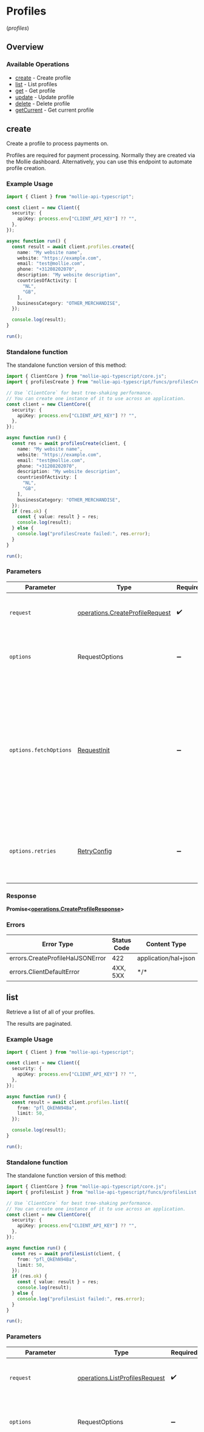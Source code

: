 # Profiles
(*profiles*)

## Overview

### Available Operations

* [create](#create) - Create profile
* [list](#list) - List profiles
* [get](#get) - Get profile
* [update](#update) - Update profile
* [delete](#delete) - Delete profile
* [getCurrent](#getcurrent) - Get current profile

## create

Create a profile to process payments on.

Profiles are required for payment processing. Normally they are created via the Mollie dashboard. Alternatively, you
can use this endpoint to automate profile creation.

### Example Usage

<!-- UsageSnippet language="typescript" operationID="create-profile" method="post" path="/profiles" -->
```typescript
import { Client } from "mollie-api-typescript";

const client = new Client({
  security: {
    apiKey: process.env["CLIENT_API_KEY"] ?? "",
  },
});

async function run() {
  const result = await client.profiles.create({
    name: "My website name",
    website: "https://example.com",
    email: "test@mollie.com",
    phone: "+31208202070",
    description: "My website description",
    countriesOfActivity: [
      "NL",
      "GB",
    ],
    businessCategory: "OTHER_MERCHANDISE",
  });

  console.log(result);
}

run();
```

### Standalone function

The standalone function version of this method:

```typescript
import { ClientCore } from "mollie-api-typescript/core.js";
import { profilesCreate } from "mollie-api-typescript/funcs/profilesCreate.js";

// Use `ClientCore` for best tree-shaking performance.
// You can create one instance of it to use across an application.
const client = new ClientCore({
  security: {
    apiKey: process.env["CLIENT_API_KEY"] ?? "",
  },
});

async function run() {
  const res = await profilesCreate(client, {
    name: "My website name",
    website: "https://example.com",
    email: "test@mollie.com",
    phone: "+31208202070",
    description: "My website description",
    countriesOfActivity: [
      "NL",
      "GB",
    ],
    businessCategory: "OTHER_MERCHANDISE",
  });
  if (res.ok) {
    const { value: result } = res;
    console.log(result);
  } else {
    console.log("profilesCreate failed:", res.error);
  }
}

run();
```

### Parameters

| Parameter                                                                                                                                                                      | Type                                                                                                                                                                           | Required                                                                                                                                                                       | Description                                                                                                                                                                    |
| ------------------------------------------------------------------------------------------------------------------------------------------------------------------------------ | ------------------------------------------------------------------------------------------------------------------------------------------------------------------------------ | ------------------------------------------------------------------------------------------------------------------------------------------------------------------------------ | ------------------------------------------------------------------------------------------------------------------------------------------------------------------------------ |
| `request`                                                                                                                                                                      | [operations.CreateProfileRequest](../../models/operations/createprofilerequest.md)                                                                                             | :heavy_check_mark:                                                                                                                                                             | The request object to use for the request.                                                                                                                                     |
| `options`                                                                                                                                                                      | RequestOptions                                                                                                                                                                 | :heavy_minus_sign:                                                                                                                                                             | Used to set various options for making HTTP requests.                                                                                                                          |
| `options.fetchOptions`                                                                                                                                                         | [RequestInit](https://developer.mozilla.org/en-US/docs/Web/API/Request/Request#options)                                                                                        | :heavy_minus_sign:                                                                                                                                                             | Options that are passed to the underlying HTTP request. This can be used to inject extra headers for examples. All `Request` options, except `method` and `body`, are allowed. |
| `options.retries`                                                                                                                                                              | [RetryConfig](../../lib/utils/retryconfig.md)                                                                                                                                  | :heavy_minus_sign:                                                                                                                                                             | Enables retrying HTTP requests under certain failure conditions.                                                                                                               |

### Response

**Promise\<[operations.CreateProfileResponse](../../models/operations/createprofileresponse.md)\>**

### Errors

| Error Type                       | Status Code                      | Content Type                     |
| -------------------------------- | -------------------------------- | -------------------------------- |
| errors.CreateProfileHalJSONError | 422                              | application/hal+json             |
| errors.ClientDefaultError        | 4XX, 5XX                         | \*/\*                            |

## list

Retrieve a list of all of your profiles.

The results are paginated.

### Example Usage

<!-- UsageSnippet language="typescript" operationID="list-profiles" method="get" path="/profiles" -->
```typescript
import { Client } from "mollie-api-typescript";

const client = new Client({
  security: {
    apiKey: process.env["CLIENT_API_KEY"] ?? "",
  },
});

async function run() {
  const result = await client.profiles.list({
    from: "pfl_QkEhN94Ba",
    limit: 50,
  });

  console.log(result);
}

run();
```

### Standalone function

The standalone function version of this method:

```typescript
import { ClientCore } from "mollie-api-typescript/core.js";
import { profilesList } from "mollie-api-typescript/funcs/profilesList.js";

// Use `ClientCore` for best tree-shaking performance.
// You can create one instance of it to use across an application.
const client = new ClientCore({
  security: {
    apiKey: process.env["CLIENT_API_KEY"] ?? "",
  },
});

async function run() {
  const res = await profilesList(client, {
    from: "pfl_QkEhN94Ba",
    limit: 50,
  });
  if (res.ok) {
    const { value: result } = res;
    console.log(result);
  } else {
    console.log("profilesList failed:", res.error);
  }
}

run();
```

### Parameters

| Parameter                                                                                                                                                                      | Type                                                                                                                                                                           | Required                                                                                                                                                                       | Description                                                                                                                                                                    |
| ------------------------------------------------------------------------------------------------------------------------------------------------------------------------------ | ------------------------------------------------------------------------------------------------------------------------------------------------------------------------------ | ------------------------------------------------------------------------------------------------------------------------------------------------------------------------------ | ------------------------------------------------------------------------------------------------------------------------------------------------------------------------------ |
| `request`                                                                                                                                                                      | [operations.ListProfilesRequest](../../models/operations/listprofilesrequest.md)                                                                                               | :heavy_check_mark:                                                                                                                                                             | The request object to use for the request.                                                                                                                                     |
| `options`                                                                                                                                                                      | RequestOptions                                                                                                                                                                 | :heavy_minus_sign:                                                                                                                                                             | Used to set various options for making HTTP requests.                                                                                                                          |
| `options.fetchOptions`                                                                                                                                                         | [RequestInit](https://developer.mozilla.org/en-US/docs/Web/API/Request/Request#options)                                                                                        | :heavy_minus_sign:                                                                                                                                                             | Options that are passed to the underlying HTTP request. This can be used to inject extra headers for examples. All `Request` options, except `method` and `body`, are allowed. |
| `options.retries`                                                                                                                                                              | [RetryConfig](../../lib/utils/retryconfig.md)                                                                                                                                  | :heavy_minus_sign:                                                                                                                                                             | Enables retrying HTTP requests under certain failure conditions.                                                                                                               |

### Response

**Promise\<[operations.ListProfilesResponse](../../models/operations/listprofilesresponse.md)\>**

### Errors

| Error Type                      | Status Code                     | Content Type                    |
| ------------------------------- | ------------------------------- | ------------------------------- |
| errors.ListProfilesHalJSONError | 400                             | application/hal+json            |
| errors.ClientDefaultError       | 4XX, 5XX                        | \*/\*                           |

## get

Retrieve a single profile by its ID.

### Example Usage

<!-- UsageSnippet language="typescript" operationID="get-profile" method="get" path="/profiles/{id}" -->
```typescript
import { Client } from "mollie-api-typescript";

const client = new Client({
  security: {
    apiKey: process.env["CLIENT_API_KEY"] ?? "",
  },
});

async function run() {
  const result = await client.profiles.get({
    id: "pfl_QkEhN94Ba",
    testmode: false,
  });

  console.log(result);
}

run();
```

### Standalone function

The standalone function version of this method:

```typescript
import { ClientCore } from "mollie-api-typescript/core.js";
import { profilesGet } from "mollie-api-typescript/funcs/profilesGet.js";

// Use `ClientCore` for best tree-shaking performance.
// You can create one instance of it to use across an application.
const client = new ClientCore({
  security: {
    apiKey: process.env["CLIENT_API_KEY"] ?? "",
  },
});

async function run() {
  const res = await profilesGet(client, {
    id: "pfl_QkEhN94Ba",
    testmode: false,
  });
  if (res.ok) {
    const { value: result } = res;
    console.log(result);
  } else {
    console.log("profilesGet failed:", res.error);
  }
}

run();
```

### Parameters

| Parameter                                                                                                                                                                      | Type                                                                                                                                                                           | Required                                                                                                                                                                       | Description                                                                                                                                                                    |
| ------------------------------------------------------------------------------------------------------------------------------------------------------------------------------ | ------------------------------------------------------------------------------------------------------------------------------------------------------------------------------ | ------------------------------------------------------------------------------------------------------------------------------------------------------------------------------ | ------------------------------------------------------------------------------------------------------------------------------------------------------------------------------ |
| `request`                                                                                                                                                                      | [operations.GetProfileRequest](../../models/operations/getprofilerequest.md)                                                                                                   | :heavy_check_mark:                                                                                                                                                             | The request object to use for the request.                                                                                                                                     |
| `options`                                                                                                                                                                      | RequestOptions                                                                                                                                                                 | :heavy_minus_sign:                                                                                                                                                             | Used to set various options for making HTTP requests.                                                                                                                          |
| `options.fetchOptions`                                                                                                                                                         | [RequestInit](https://developer.mozilla.org/en-US/docs/Web/API/Request/Request#options)                                                                                        | :heavy_minus_sign:                                                                                                                                                             | Options that are passed to the underlying HTTP request. This can be used to inject extra headers for examples. All `Request` options, except `method` and `body`, are allowed. |
| `options.retries`                                                                                                                                                              | [RetryConfig](../../lib/utils/retryconfig.md)                                                                                                                                  | :heavy_minus_sign:                                                                                                                                                             | Enables retrying HTTP requests under certain failure conditions.                                                                                                               |

### Response

**Promise\<[operations.GetProfileResponse](../../models/operations/getprofileresponse.md)\>**

### Errors

| Error Type                            | Status Code                           | Content Type                          |
| ------------------------------------- | ------------------------------------- | ------------------------------------- |
| errors.GetProfileNotFoundHalJSONError | 404                                   | application/hal+json                  |
| errors.GetProfileGoneHalJSONError     | 410                                   | application/hal+json                  |
| errors.ClientDefaultError             | 4XX, 5XX                              | \*/\*                                 |

## update

Update an existing profile.

Profiles are required for payment processing. Normally they are created and updated via the Mollie dashboard.
Alternatively, you can use this endpoint to automate profile management.

### Example Usage

<!-- UsageSnippet language="typescript" operationID="update-profile" method="patch" path="/profiles/{id}" -->
```typescript
import { Client } from "mollie-api-typescript";

const client = new Client({
  security: {
    apiKey: process.env["CLIENT_API_KEY"] ?? "",
  },
});

async function run() {
  const result = await client.profiles.update({
    id: "pfl_QkEhN94Ba",
    requestBody: {
      name: "My new website name",
      website: "https://example.com",
      email: "test@mollie.com",
      phone: "+31208202071",
      description: "My website description",
      countriesOfActivity: [
        "NL",
        "GB",
      ],
      businessCategory: "OTHER_MERCHANDISE",
      mode: "live",
    },
  });

  console.log(result);
}

run();
```

### Standalone function

The standalone function version of this method:

```typescript
import { ClientCore } from "mollie-api-typescript/core.js";
import { profilesUpdate } from "mollie-api-typescript/funcs/profilesUpdate.js";

// Use `ClientCore` for best tree-shaking performance.
// You can create one instance of it to use across an application.
const client = new ClientCore({
  security: {
    apiKey: process.env["CLIENT_API_KEY"] ?? "",
  },
});

async function run() {
  const res = await profilesUpdate(client, {
    id: "pfl_QkEhN94Ba",
    requestBody: {
      name: "My new website name",
      website: "https://example.com",
      email: "test@mollie.com",
      phone: "+31208202071",
      description: "My website description",
      countriesOfActivity: [
        "NL",
        "GB",
      ],
      businessCategory: "OTHER_MERCHANDISE",
      mode: "live",
    },
  });
  if (res.ok) {
    const { value: result } = res;
    console.log(result);
  } else {
    console.log("profilesUpdate failed:", res.error);
  }
}

run();
```

### Parameters

| Parameter                                                                                                                                                                      | Type                                                                                                                                                                           | Required                                                                                                                                                                       | Description                                                                                                                                                                    |
| ------------------------------------------------------------------------------------------------------------------------------------------------------------------------------ | ------------------------------------------------------------------------------------------------------------------------------------------------------------------------------ | ------------------------------------------------------------------------------------------------------------------------------------------------------------------------------ | ------------------------------------------------------------------------------------------------------------------------------------------------------------------------------ |
| `request`                                                                                                                                                                      | [operations.UpdateProfileRequest](../../models/operations/updateprofilerequest.md)                                                                                             | :heavy_check_mark:                                                                                                                                                             | The request object to use for the request.                                                                                                                                     |
| `options`                                                                                                                                                                      | RequestOptions                                                                                                                                                                 | :heavy_minus_sign:                                                                                                                                                             | Used to set various options for making HTTP requests.                                                                                                                          |
| `options.fetchOptions`                                                                                                                                                         | [RequestInit](https://developer.mozilla.org/en-US/docs/Web/API/Request/Request#options)                                                                                        | :heavy_minus_sign:                                                                                                                                                             | Options that are passed to the underlying HTTP request. This can be used to inject extra headers for examples. All `Request` options, except `method` and `body`, are allowed. |
| `options.retries`                                                                                                                                                              | [RetryConfig](../../lib/utils/retryconfig.md)                                                                                                                                  | :heavy_minus_sign:                                                                                                                                                             | Enables retrying HTTP requests under certain failure conditions.                                                                                                               |

### Response

**Promise\<[operations.UpdateProfileResponse](../../models/operations/updateprofileresponse.md)\>**

### Errors

| Error Type                                          | Status Code                                         | Content Type                                        |
| --------------------------------------------------- | --------------------------------------------------- | --------------------------------------------------- |
| errors.UpdateProfileNotFoundHalJSONError            | 404                                                 | application/hal+json                                |
| errors.UpdateProfileGoneHalJSONError                | 410                                                 | application/hal+json                                |
| errors.UpdateProfileUnprocessableEntityHalJSONError | 422                                                 | application/hal+json                                |
| errors.ClientDefaultError                           | 4XX, 5XX                                            | \*/\*                                               |

## delete

Delete a profile. A deleted profile and its related credentials can no longer be used for accepting payments.

### Example Usage

<!-- UsageSnippet language="typescript" operationID="delete-profile" method="delete" path="/profiles/{id}" -->
```typescript
import { Client } from "mollie-api-typescript";

const client = new Client({
  security: {
    apiKey: process.env["CLIENT_API_KEY"] ?? "",
  },
});

async function run() {
  const result = await client.profiles.delete({
    id: "pfl_QkEhN94Ba",
  });

  console.log(result);
}

run();
```

### Standalone function

The standalone function version of this method:

```typescript
import { ClientCore } from "mollie-api-typescript/core.js";
import { profilesDelete } from "mollie-api-typescript/funcs/profilesDelete.js";

// Use `ClientCore` for best tree-shaking performance.
// You can create one instance of it to use across an application.
const client = new ClientCore({
  security: {
    apiKey: process.env["CLIENT_API_KEY"] ?? "",
  },
});

async function run() {
  const res = await profilesDelete(client, {
    id: "pfl_QkEhN94Ba",
  });
  if (res.ok) {
    const { value: result } = res;
    console.log(result);
  } else {
    console.log("profilesDelete failed:", res.error);
  }
}

run();
```

### Parameters

| Parameter                                                                                                                                                                      | Type                                                                                                                                                                           | Required                                                                                                                                                                       | Description                                                                                                                                                                    |
| ------------------------------------------------------------------------------------------------------------------------------------------------------------------------------ | ------------------------------------------------------------------------------------------------------------------------------------------------------------------------------ | ------------------------------------------------------------------------------------------------------------------------------------------------------------------------------ | ------------------------------------------------------------------------------------------------------------------------------------------------------------------------------ |
| `request`                                                                                                                                                                      | [operations.DeleteProfileRequest](../../models/operations/deleteprofilerequest.md)                                                                                             | :heavy_check_mark:                                                                                                                                                             | The request object to use for the request.                                                                                                                                     |
| `options`                                                                                                                                                                      | RequestOptions                                                                                                                                                                 | :heavy_minus_sign:                                                                                                                                                             | Used to set various options for making HTTP requests.                                                                                                                          |
| `options.fetchOptions`                                                                                                                                                         | [RequestInit](https://developer.mozilla.org/en-US/docs/Web/API/Request/Request#options)                                                                                        | :heavy_minus_sign:                                                                                                                                                             | Options that are passed to the underlying HTTP request. This can be used to inject extra headers for examples. All `Request` options, except `method` and `body`, are allowed. |
| `options.retries`                                                                                                                                                              | [RetryConfig](../../lib/utils/retryconfig.md)                                                                                                                                  | :heavy_minus_sign:                                                                                                                                                             | Enables retrying HTTP requests under certain failure conditions.                                                                                                               |

### Response

**Promise\<[any](../../models/.md)\>**

### Errors

| Error Type                               | Status Code                              | Content Type                             |
| ---------------------------------------- | ---------------------------------------- | ---------------------------------------- |
| errors.DeleteProfileNotFoundHalJSONError | 404                                      | application/hal+json                     |
| errors.DeleteProfileGoneHalJSONError     | 410                                      | application/hal+json                     |
| errors.ClientDefaultError                | 4XX, 5XX                                 | \*/\*                                    |

## getCurrent

Retrieve the currently authenticated profile. A convenient alias of the [Get profile](get-profile)
endpoint.

For a complete reference of the profile object, refer to the [Get profile](get-profile) endpoint
documentation.

### Example Usage

<!-- UsageSnippet language="typescript" operationID="get-current-profile" method="get" path="/profiles/me" -->
```typescript
import { Client } from "mollie-api-typescript";

const client = new Client({
  security: {
    apiKey: process.env["CLIENT_API_KEY"] ?? "",
  },
});

async function run() {
  const result = await client.profiles.getCurrent();

  console.log(result);
}

run();
```

### Standalone function

The standalone function version of this method:

```typescript
import { ClientCore } from "mollie-api-typescript/core.js";
import { profilesGetCurrent } from "mollie-api-typescript/funcs/profilesGetCurrent.js";

// Use `ClientCore` for best tree-shaking performance.
// You can create one instance of it to use across an application.
const client = new ClientCore({
  security: {
    apiKey: process.env["CLIENT_API_KEY"] ?? "",
  },
});

async function run() {
  const res = await profilesGetCurrent(client);
  if (res.ok) {
    const { value: result } = res;
    console.log(result);
  } else {
    console.log("profilesGetCurrent failed:", res.error);
  }
}

run();
```

### Parameters

| Parameter                                                                                                                                                                      | Type                                                                                                                                                                           | Required                                                                                                                                                                       | Description                                                                                                                                                                    |
| ------------------------------------------------------------------------------------------------------------------------------------------------------------------------------ | ------------------------------------------------------------------------------------------------------------------------------------------------------------------------------ | ------------------------------------------------------------------------------------------------------------------------------------------------------------------------------ | ------------------------------------------------------------------------------------------------------------------------------------------------------------------------------ |
| `options`                                                                                                                                                                      | RequestOptions                                                                                                                                                                 | :heavy_minus_sign:                                                                                                                                                             | Used to set various options for making HTTP requests.                                                                                                                          |
| `options.fetchOptions`                                                                                                                                                         | [RequestInit](https://developer.mozilla.org/en-US/docs/Web/API/Request/Request#options)                                                                                        | :heavy_minus_sign:                                                                                                                                                             | Options that are passed to the underlying HTTP request. This can be used to inject extra headers for examples. All `Request` options, except `method` and `body`, are allowed. |
| `options.retries`                                                                                                                                                              | [RetryConfig](../../lib/utils/retryconfig.md)                                                                                                                                  | :heavy_minus_sign:                                                                                                                                                             | Enables retrying HTTP requests under certain failure conditions.                                                                                                               |

### Response

**Promise\<[operations.GetCurrentProfileResponse](../../models/operations/getcurrentprofileresponse.md)\>**

### Errors

| Error Type                | Status Code               | Content Type              |
| ------------------------- | ------------------------- | ------------------------- |
| errors.ClientDefaultError | 4XX, 5XX                  | \*/\*                     |